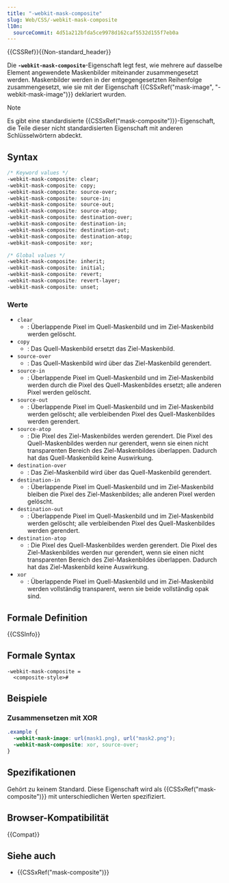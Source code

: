 ```yaml
---
title: "-webkit-mask-composite"
slug: Web/CSS/-webkit-mask-composite
l10n:
  sourceCommit: 4d51a212bfda5ce9978d162caf5532d155f7eb0a
---
```


{{CSSRef}}{{Non-standard_header}}

Die **`-webkit-mask-composite`**-Eigenschaft legt fest, wie mehrere auf dasselbe Element angewendete Maskenbilder miteinander zusammengesetzt werden. Maskenbilder werden in der entgegengesetzten Reihenfolge zusammengesetzt, wie sie mit der Eigenschaft {{CSSxRef("mask-image", "-webkit-mask-image")}} deklariert wurden.

> [!NOTE]
> Es gibt eine standardisierte {{CSSxRef("mask-composite")}}-Eigenschaft, die Teile dieser nicht standardisierten Eigenschaft mit anderen Schlüsselwörtern abdeckt.

## Syntax

```css
/* Keyword values */
-webkit-mask-composite: clear;
-webkit-mask-composite: copy;
-webkit-mask-composite: source-over;
-webkit-mask-composite: source-in;
-webkit-mask-composite: source-out;
-webkit-mask-composite: source-atop;
-webkit-mask-composite: destination-over;
-webkit-mask-composite: destination-in;
-webkit-mask-composite: destination-out;
-webkit-mask-composite: destination-atop;
-webkit-mask-composite: xor;

/* Global values */
-webkit-mask-composite: inherit;
-webkit-mask-composite: initial;
-webkit-mask-composite: revert;
-webkit-mask-composite: revert-layer;
-webkit-mask-composite: unset;
```

### Werte

- `clear`
  - : Überlappende Pixel im Quell-Maskenbild und im Ziel-Maskenbild werden gelöscht.
- `copy`
  - : Das Quell-Maskenbild ersetzt das Ziel-Maskenbild.
- `source-over`
  - : Das Quell-Maskenbild wird über das Ziel-Maskenbild gerendert.
- `source-in`
  - : Überlappende Pixel im Quell-Maskenbild und im Ziel-Maskenbild werden durch die Pixel des Quell-Maskenbildes ersetzt; alle anderen Pixel werden gelöscht.
- `source-out`
  - : Überlappende Pixel im Quell-Maskenbild und im Ziel-Maskenbild werden gelöscht; alle verbleibenden Pixel des Quell-Maskenbildes werden gerendert.
- `source-atop`
  - : Die Pixel des Ziel-Maskenbildes werden gerendert. Die Pixel des Quell-Maskenbildes werden nur gerendert, wenn sie einen nicht transparenten Bereich des Ziel-Maskenbildes überlappen. Dadurch hat das Quell-Maskenbild keine Auswirkung.
- `destination-over`
  - : Das Ziel-Maskenbild wird über das Quell-Maskenbild gerendert.
- `destination-in`
  - : Überlappende Pixel im Quell-Maskenbild und im Ziel-Maskenbild bleiben die Pixel des Ziel-Maskenbildes; alle anderen Pixel werden gelöscht.
- `destination-out`
  - : Überlappende Pixel im Quell-Maskenbild und im Ziel-Maskenbild werden gelöscht; alle verbleibenden Pixel des Quell-Maskenbildes werden gerendert.
- `destination-atop`
  - : Die Pixel des Quell-Maskenbildes werden gerendert. Die Pixel des Ziel-Maskenbildes werden nur gerendert, wenn sie einen nicht transparenten Bereich des Ziel-Maskenbildes überlappen. Dadurch hat das Ziel-Maskenbild keine Auswirkung.
- `xor`
  - : Überlappende Pixel im Quell-Maskenbild und im Ziel-Maskenbild werden vollständig transparent, wenn sie beide vollständig opak sind.

## Formale Definition

{{CSSInfo}}

## Formale Syntax

```plain
-webkit-mask-composite =
  <composite-style>#
```

## Beispiele

### Zusammensetzen mit XOR

```css
.example {
  -webkit-mask-image: url(mask1.png), url("mask2.png");
  -webkit-mask-composite: xor, source-over;
}
```

## Spezifikationen

Gehört zu keinem Standard. Diese Eigenschaft wird als {{CSSxRef("mask-composite")}} mit unterschiedlichen Werten spezifiziert.

## Browser-Kompatibilität

{{Compat}}

## Siehe auch

- {{CSSxRef("mask-composite")}}

